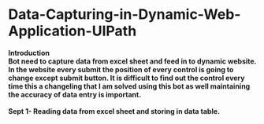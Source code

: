 # Data-Capturing-in-Dynamic-Web-Application-UIPath
<b>Introduction<b>
<br/>
Bot need to capture data from excel sheet and feed in to dynamic website. In the website every submit the position of every control is going to change except submit button. It is difficult to find out the control every time this a changeling that I am solved using this bot as well maintaining the accuracy of data entry is important.
<br/>
<br/>
Sept 1- Reading data from excel sheet and storing in data table.
